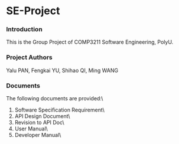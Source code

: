 # SE-Project
### Introduction
This is the Group Project of COMP3211 Software Engineering, PolyU.
### Project Authors
Yalu PAN, Fengkai YU, Shihao QI, Ming WANG
### Documents
The following documents are provided:\
  1. Software Specification Requirement\
  2. API Design Document\
  3. Revision to API Doc\
  4. User Manual\
  5. Developer Manual\




